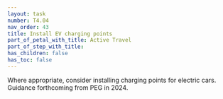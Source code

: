 ```yaml
---
layout: task
number: T4.04
nav_order: 43
title: Install EV charging points
part_of_petal_with_title: Active Travel
part_of_step_with_title: 
has_children: false
has_toc: false
---
```


Where appropriate, consider installing charging points for electric cars. Guidance forthcoming from PEG in 2024.
